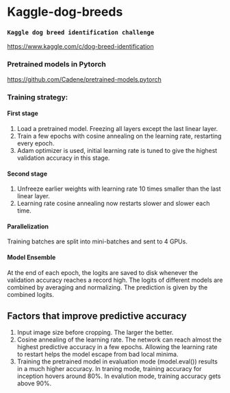# Kaggle-dog-breeds
### ```Kaggle dog breed identification challenge```

https://www.kaggle.com/c/dog-breed-identification

### Pretrained models in Pytorch

https://github.com/Cadene/pretrained-models.pytorch

### Training strategy:
#### First stage
1) Load a pretrained model. Freezing all layers except the last linear layer.
2) Train a few epochs with cosine annealing on the learning rate, restarting every epoch.
3) Adam optimizer is used, initial learning rate is tuned to give the highest validation accuracy in this stage.

#### Second stage
1) Unfreeze earlier weights with learning rate 10 times smaller than the last linear layer. 
2) Learning rate cosine annealing now restarts slower and slower each time.

#### Parallelization
Training batches are split into mini-batches and sent to 4 GPUs. 

#### Model Ensemble
At the end of each epoch, the logits are saved to disk whenever the validation accuracy reaches a record high. The logits of different models are combined by averaging and normalizing. The prediction is given by the combined logits.

## Factors that improve predictive accuracy
1) Input image size before cropping. The larger the better.
2) Cosine annealing of the learning rate. The network can reach almost the highest predictive accuracy in a few epochs. Allowing the learning rate to restart helps the model escape from bad local minima.
3) Training the pretrained model in evaluation mode (model.eval()) results in a much higher accuracy. In traning mode, training accuracy for inception hovers around 80%. In evalution mode, training accuracy gets above 90%.
